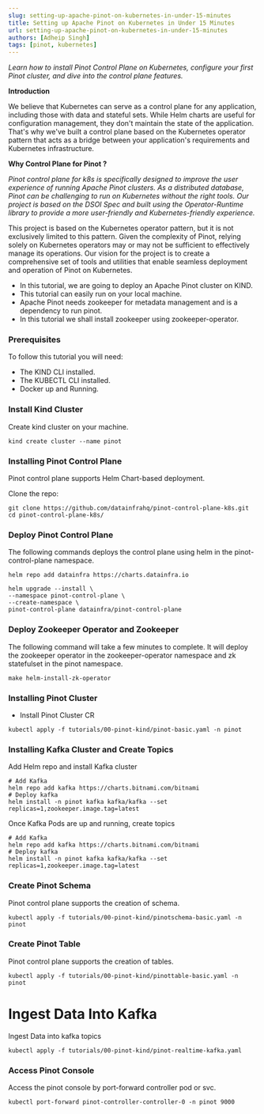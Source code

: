 ```yaml
---
slug: setting-up-apache-pinot-on-kubernetes-in-under-15-minutes
title: Setting up Apache Pinot on Kubernetes in Under 15 Minutes
url: setting-up-apache-pinot-on-kubernetes-in-under-15-minutes
authors: [Adheip Singh]
tags: [pinot, kubernetes]
---
```


*Learn how to install Pinot Control Plane on Kubernetes, configure your first Pinot cluster, and dive into the control plane features.*

**Introduction**

We believe that Kubernetes can serve as a control plane for any application, including those with data and stateful sets. While Helm charts are useful for configuration management, they don't maintain the state of the application. That's why we've built a control plane based on the Kubernetes operator pattern that acts as a bridge between your application's requirements and Kubernetes infrastructure.

**Why Control Plane for Pinot ?**

*Pinot control plane for k8s is specifically designed to improve the user experience of running Apache Pinot clusters. As a distributed database, Pinot can be challenging to run on Kubernetes without the right tools. Our project is based on the DSOI Spec and built using the Operator-Runtime library to provide a more user-friendly and Kubernetes-friendly experience.*

<!--truncate-->

This project is based on the Kubernetes operator pattern, but it is not exclusively limited to this pattern. Given the complexity of Pinot, relying solely on Kubernetes operators may or may not be sufficient to effectively manage its operations. Our vision for the project is to create a comprehensive set of tools and utilities that enable seamless deployment and operation of Pinot on Kubernetes.

- In this tutorial, we are going to deploy an Apache Pinot cluster on KIND.
- This tutorial can easily run on your local machine.
- Apache Pinot needs zookeeper for metadata management and is a dependency to run pinot.
- In this tutorial we shall install zookeeper using zookeeper-operator.

### Prerequisites

To follow this tutorial you will need:

- The KIND CLI installed.
- The KUBECTL CLI installed.
- Docker up and Running.

### Install Kind Cluster

Create kind cluster on your machine.

<TerminalWindow>

```
kind create cluster --name pinot
```

</TerminalWindow>


### Installing Pinot Control Plane

Pinot control plane supports Helm Chart-based deployment.

Clone the repo:

<TerminalWindow>

```
git clone https://github.com/datainfrahq/pinot-control-plane-k8s.git
cd pinot-control-plane-k8s/
```

</TerminalWindow>


### Deploy Pinot Control Plane

The following commands deploys the control plane using helm in the pinot-control-plane namespace.

<TerminalWindow>

```
helm repo add datainfra https://charts.datainfra.io

helm upgrade --install \
--namespace pinot-control-plane \
--create-namespace \
pinot-control-plane datainfra/pinot-control-plane
```

</TerminalWindow>

### Deploy Zookeeper Operator and Zookeeper

The following command will take a few minutes to complete. It will deploy the zookeeper operator in the zookeeper-operator namespace and zk statefulset in the pinot namespace.

<TerminalWindow>

```
make helm-install-zk-operator
```

</TerminalWindow>


### Installing Pinot Cluster

- Install Pinot Cluster CR

<TerminalWindow>

```
kubectl apply -f tutorials/00-pinot-kind/pinot-basic.yaml -n pinot
```

</TerminalWindow>


### Installing Kafka Cluster and Create Topics

Add Helm repo and install Kafka cluster

<TerminalWindow>

``` 
# Add Kafka
helm repo add kafka https://charts.bitnami.com/bitnami
# Deploy kafka
helm install -n pinot kafka kafka/kafka --set replicas=1,zookeeper.image.tag=latest
```

</TerminalWindow>

Once Kafka Pods are up and running, create topics

<TerminalWindow>

```
# Add Kafka
helm repo add kafka https://charts.bitnami.com/bitnami
# Deploy kafka
helm install -n pinot kafka kafka/kafka --set replicas=1,zookeeper.image.tag=latest
```

</TerminalWindow>

### Create Pinot Schema

Pinot control plane supports the creation of schema.

<TerminalWindow>

``` 
kubectl apply -f tutorials/00-pinot-kind/pinotschema-basic.yaml -n pinot
```

</TerminalWindow>


### Create Pinot Table

Pinot control plane supports the creation of tables.

<TerminalWindow>

``` 
kubectl apply -f tutorials/00-pinot-kind/pinottable-basic.yaml -n pinot
```

</TerminalWindow>


# Ingest Data Into Kafka

Ingest Data into kafka topics

<TerminalWindow>

```
kubectl apply -f tutorials/00-pinot-kind/pinot-realtime-kafka.yaml
```

</TerminalWindow>


### Access Pinot Console
Access the pinot console by port-forward controller pod or svc.

<TerminalWindow>

``` 
kubectl port-forward pinot-controller-controller-0 -n pinot 9000
```
</TerminalWindow>
